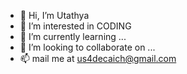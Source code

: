 - 👋 Hi, I’m Utathya
- 👀 I’m interested in CODING
- 🌱 I’m currently learning ...
- 💞️ I’m looking to collaborate on ...
- 📫 mail me at us4decaich@gmail.com

<!---
Utathyaworks/Utathyaworks is a ✨ special ✨ repository because its `README.md` (this file) appears on your GitHub profile.
You can click the Preview link to take a look at your changes.
--->
